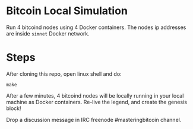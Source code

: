 # Bitcoin Local Simulation
Run 4 bitcoind nodes using 4 Docker containers. The nodes ip addresses are inside `simnet` Docker network.

# Steps
After cloning this repo, open linux shell and do:
```
make
```

After a few minutes, 4 bitcoind nodes will be locally running in your local machine as Docker containers.
Re-live the legend, and create the genesis block!

Drop a discussion message in IRC freenode #masteringbitcoin channel.
